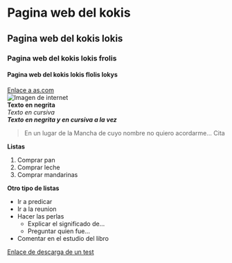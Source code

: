 # Pagina web del kokis
## Pagina web del kokis lokis
### Pagina web del kokis lokis frolis
#### Pagina web del kokis lokis flolis lokys

[Enlace a as.com](https://www.as.com)  
![Imagen de internet](https://www.eluniversal.com.mx/sites/default/files/styles/f03-651x400/public/2017/11/09/2.jpeg?itok=5PCedcF3)  
**Texto en negrita**  
*Texto en cursiva*  
***Texto en negrita y en cursiva a la vez***  

> En un lugar de la Mancha de cuyo nombre no quiero acordarme... Cita  

**Listas**  
1. Comprar pan  
2. Comprar leche  
3. Comprar mandarinas  

**Otro tipo de listas**  

- Ir a predicar  
- Ir a la reunion  
- Hacer las perlas  
    - Explicar el significado de...  
    - Preguntar quien fue...  
- Comentar en el estudio del libro  

[Enlace de descarga de un test](test/documento.txt)
